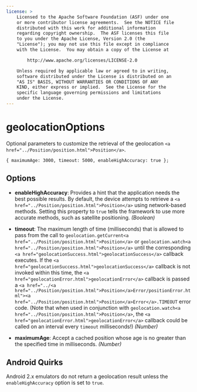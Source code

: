 ```yaml
---
license: >
    Licensed to the Apache Software Foundation (ASF) under one
    or more contributor license agreements.  See the NOTICE file
    distributed with this work for additional information
    regarding copyright ownership.  The ASF licenses this file
    to you under the Apache License, Version 2.0 (the
    "License"); you may not use this file except in compliance
    with the License.  You may obtain a copy of the License at

        http://www.apache.org/licenses/LICENSE-2.0

    Unless required by applicable law or agreed to in writing,
    software distributed under the License is distributed on an
    "AS IS" BASIS, WITHOUT WARRANTIES OR CONDITIONS OF ANY
    KIND, either express or implied.  See the License for the
    specific language governing permissions and limitations
    under the License.
---
```


geolocationOptions
==================

Optional parameters to customize the retrieval of the geolocation
`<a href="../Position/position.html">Position</a>`.

    { maximumAge: 3000, timeout: 5000, enableHighAccuracy: true };

Options
-------

- __enableHighAccuracy__: Provides a hint that the application needs the best possible results. By default, the device attempts to retrieve a `<a href="../Position/position.html">Position</a>` using network-based methods. Setting this property to `true` tells the framework to use more accurate methods, such as satellite positioning. _(Boolean)_

- __timeout__: The maximum length of time (milliseconds) that is allowed to pass from the call to `geolocation.getCurrent<a href="../Position/position.html">Position</a>` or `geolocation.watch<a href="../Position/position.html">Position</a>` until the corresponding `<a href="geolocationSuccess.html">geolocationSuccess</a>` callback executes. If the `<a href="geolocationSuccess.html">geolocationSuccess</a>` callback is not invoked within this time, the `<a href="geolocationError.html">geolocationError</a>` callback is passed a `<a href="../<a href="../Position/position.html">Position</a>Error/positionError.html"><a href="../Position/position.html">Position</a>Error</a>.TIMEOUT` error code. (Note that when used in conjunction with `geolocation.watch<a href="../Position/position.html">Position</a>`, the `<a href="geolocationError.html">geolocationError</a>` callback could be called on an interval every `timeout` milliseconds!) _(Number)_

- __maximumAge__: Accept a cached position whose age is no greater than the specified time in milliseconds. _(Number)_

Android Quirks
--------------

Android 2.x emulators do not return a geolocation result unless the `enableHighAccuracy` option is set to `true`.

